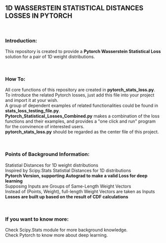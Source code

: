 ## 1D WASSERSTEIN STATISTICAL DISTANCES LOSSES IN PYTORCH

&nbsp;

### Introduction:
This repository is created to provide a **Pytorch Wasserstein Statistical Loss** solution for a pair of 1D weight distributions.
 
&nbsp;
 
### How To:
All core functions of this repository are created in **pytorch_stats_loss.py**. To introduce the related Pytorch losses, just add this file into your project and import it at your wish.  
A group of dependent examples of related functionalities could be found in **stats_loss_testing_file.py**.  
**Pytorch_Statistical_Losses_Combined.py** makes a combination of the loss functions and their examples, and provides a "one click and run" program for the convinence of interested users.  
**pytorch_stats_loss.py** should be regarded as the center file of this project. 
 
&nbsp;
 
### Points of Background Information:
Statistial Distances for 1D weight distributions  
Inspired by Scipy.Stats Statistial Distances for 1D distributions  
**Pytorch Version, supporting Autograd to make a valid Loss for deep learning**  
Supposing Inputs are Groups of Same-Length Weight Vectors  
Instead of (Points, Weight), full-length Weight Vectors are taken as Inputs  
**Losses are built up based on the result of CDF calculations**
 
&nbsp;
 
### If you want to know more:
Check Scipy.Stats module for more background knowledge.  
Check Pytorch to know more about deep learning.

